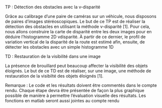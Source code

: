 TP : Détection des obstacles avec la v-disparité

Grâce au calibrage d’une paire de caméras sur un véhicule, nous disposons de
paires d’images stéréoscopiques. Le but de ce TP est de réaliser la détection des
obstacles en utilisant la méthode v-disparité [1]. Pour cela, nous allons construire
la carte de disparité entre les deux images pour en déduire l’histogramme 2D vdisparité.
À partir de ce dernier, le profil de variation vertical de la disparité de la route est
estimé afin, ensuite, de détecter les obstacles avec un simple histogramme 1D

TD : Restauration de la visibilité dans une image

La présence de brouillard peut beaucoup affecter la visibilité des objets éloignés. 
Le but de ce TD est de réaliser, sur une image, une méthode de restauration
de la visibilté des objets éloignés [1].

Remarque : Le code et les résultats doivent être commentés dans le compte
rendu. Chaque étape devra être présentée de façon la plus graphique possible de
manière à permettre l’évaluation visuelle des résultats. Les fonctions en matlab
seront aussi jointes au compte rendu
